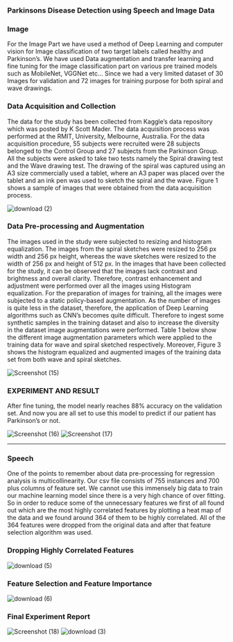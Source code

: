 ### Parkinsons Disease Detection using Speech and Image Data

### Image
For the Image Part we have used a method of Deep Learning and computer
vision for Image classification of two target labels called healthy and
Parkinson’s. We have used Data augmentation and transfer learning and
fine tuning for the image classification part on various pre trained models
such as MobileNet, VGGNet etc... Since we had a very limited dataset of 30
Images for validation and 72 images for training purpose for both spiral
and wave drawings.
### Data Acquisition and Collection
The data for the study has been collected from Kaggle’s data repository
which was posted by K Scott Mader. The data acquisition process was
performed at the RMIT, University, Melbourne, Australia. For the data
acquisition procedure, 55 subjects were recruited were 28 subjects
belonged to the Control Group and 27 subjects from the Parkinson Group.
All the subjects were asked to take two tests namely the Spiral drawing test
and the Wave drawing test. The drawing of the spiral was captured using
an A3 size commercially used a tablet, where an A3 paper was placed over
the tablet and an ink pen was used to sketch the spiral and the wave. Figure
1 shows a sample of images that were obtained from the data acquisition
process.

![download (2)](https://user-images.githubusercontent.com/46704901/147869329-2d9a26c0-6ed3-4559-98e4-c37860ea69aa.png)

### Data Pre-processing and Augmentation
The images used in the study were subjected to resizing and histogram
equalization. The images from the spiral sketches were resized to 256 px
width and 256 px height, whereas the wave sketches were resized to the
width of 256 px and height of 512 px. In the images that have been
collected for the study, it can be observed that the images lack contrast and
brightness and overall clarity. Therefore, contrast enhancement and
adjustment were performed over all the images using Histogram
equalization. For the preparation of images for training, all the images were
subjected to a static policy-based augmentation. As the number of images is
quite less in the dataset, therefore, the application of Deep Learning
algorithms such as CNN’s becomes quite difficult. Therefore to ingest some
synthetic samples in the training dataset and also to increase the diversity
in the dataset image augmentations were performed. Table 1 below show
the different image augmentation parameters which were applied to the
training data for wave and spiral sketched respectively. Moreover, Figure 3
shows the histogram equalized and augmented images of the training data
set from both wave and spiral sketches.

![Screenshot (15)](https://user-images.githubusercontent.com/46704901/147869367-5bbbfc31-5aa3-47c0-b8aa-5b98c4960ae3.png)

### EXPERIMENT AND RESULT
After fine tuning, the model nearly reaches 88% accuracy on the validation
set. And now you are all set to use this model to predict if our patient has
Parkinson’s or not.

![Screenshot (16)](https://user-images.githubusercontent.com/46704901/147869474-5184dd70-3b34-4d08-bf30-edddfcffccab.png)
![Screenshot (17)](https://user-images.githubusercontent.com/46704901/147869477-f99bcded-9317-48b9-983e-0608de2a7852.png)


------------------------------------------------------------------------------------------------------------------------------

### Speech
One of the points to remember about data pre-processing for regression
analysis is multicollinearity. Our csv file consists of 755 instances and 700
plus columns of feature set. We cannot use this immensely big data to train
our machine learning model since there is a very high chance of over fitting.
So in order to reduce some of the unnecessary features we first of all found
out which are the most highly correlated features by plotting a heat map of
the data and we found around 364 of them to be highly correlated. All of
the 364 features were dropped from the original data and after that feature
selection algorithm was used.

### Dropping Highly Correlated Features
![download (5)](https://user-images.githubusercontent.com/46704901/147869518-5756ce75-c30a-425c-bb8c-d4ddca77d453.png)

### Feature Selection and Feature Importance
![download (6)](https://user-images.githubusercontent.com/46704901/147869529-0ef5df56-d9a2-4cb1-9bf7-6d8652e06bf3.png)

### Final Experiment Report
![Screenshot (18)](https://user-images.githubusercontent.com/46704901/147869569-a465ad1f-ffdc-460d-ba13-6c196b8df2cc.png)
![download (3)](https://user-images.githubusercontent.com/46704901/147869322-d4c393ec-a8b3-4c14-848a-83e5b3fda4d8.png)
